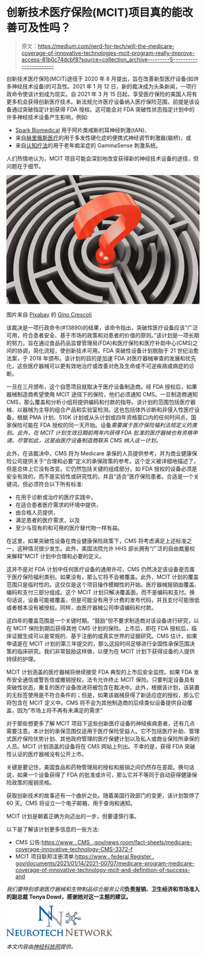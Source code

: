 # 创新技术医疗保险(MCIT)项目真的能改善可及性吗？

> 原文：<https://medium.com/nerd-for-tech/will-the-medicare-coverage-of-innovative-technologies-mcit-program-really-improve-access-81b0c74dcbf8?source=collection_archive---------5----------------------->

创新技术医疗保险(MCIT)途径于 2020 年 8 月提出，旨在改善新型医疗设备(如许多神经技术设备)的可及性。2021 年 1 月 12 日，新的裁决成为头条新闻，一项行政命令使该计划成为现实。自 2021 年 3 月 15 日起，享受医疗保险的美国人将有更多机会获得创新医疗技术。新法规允许医疗设备纳入医疗保险范围，前提是该设备通过突破指定计划获得 FDA 授权。这可能会对 FDA 突破性状态指定计划中的许多神经技术设备产生影响，例如:

*   [Spark Biomedical](https://www.sparkbiomedical.com/news) 用于阿片类戒断的耳神经刺激(tAN)、
*   来自[赫里俄斯医疗](https://heliusmedical.com/index.php/newsroom/news-release/2020/414-eliusedicalechnologiesncnnouncesasranted20200512110500)的用于多发性硬化症的便携式神经调节刺激器(脑桥)，或
*   来自[认知疗法](https://www.cognitotx.com/in-the-media/)的用于老年痴呆症的 GammaSense 刺激系统。

人们热情地认为，MCIT 项目可能会深刻地改变获得新的神经技术设备的途径，但问题在于细节。

![](img/377b6e0d907801d78c0926731654909b.png)

图片来自 [Pixabay](https://pixabay.com/?utm_source=link-attribution&utm_medium=referral&utm_campaign=image&utm_content=2648236) 的 [Gino Crescoli](https://pixabay.com/users/absolutvision-6158753/?utm_source=link-attribution&utm_medium=referral&utm_campaign=image&utm_content=2648236)

该裁决是一项行政命令(#13890)的结果，该命令指出，突破性医疗设备应该“广泛可用，符合患者安全、基于市场的政策和对患者的价值的原则。”该计划是一项长期的努力，旨在通过食品药品监督管理局(FDA)和医疗保险和医疗补助中心(CMS)之间的协调，简化流程，使创新技术可用。FDA 突破性设备计划脱胎于 21 世纪治愈法案，于 2018 年颁布。该计划的目的是加速 FDA 对医疗器械审查的发展和优先化，这些医疗器械可以更有效地治疗或改善对危及生命或不可逆疾病或病症的诊断。

一旦在三月颁布，这个自愿项目就取决于医疗设备制造商。经 FDA 授权后，如果器械制造商希望使用 MCIT 途径下的保险，他们必须通知 CMS。一旦制造商通知 CMS，那么覆盖和分析小组将提供编码和付款的指导。该计划的范围包括医疗器械、以器械为主导的组合产品和实验室检测。这也包括体外诊断和非侵入性医疗设备。根据 PMA 计划、510K 计划或从头计划或四年资格窗口内的任何时间点，国家保险可能在 FDA 授权的同一天开始。设备*需要属于医疗保险福利法规定义的类别。此外，在 MCIT 计划生效日期前两年内获得 FDA 批准的医疗器械也有资格申请。尽管如此，这是由医疗设备制造商联系 CMS 纳入这一计划。*

此外，在该裁决中，CMS 将为 Medicare 承保的人员提供参考，并为商业健康保险公司提供关于“合理和必要”定义的承保政策的参考。这个定义被详细地描述了，但是总体上它没有改变。它仍然包括关键的组成部分，如 FDA 授权的设备必须是安全有效的，而不是实验性或研究性的，并且“适合”医疗保险患者。合适是一个关键词，但必须符合以下所有标准:

*   在用于诊断或治疗的医疗实践中，
*   在适合患者医疗需求的环境中提供，
*   由合格人员提供，
*   满足患者的医疗需求，以及
*   至少与现有的和可用的医疗替代物一样有益。

在这里，如果突破性设备在商业健康保险政策下，CMS 将考虑满足上述标准之一，这种情况很少发生。此外，美国法院允许 HHS 部长拥有“广泛的自由裁量权来解释”MCIT 计划中合理和必要的定义。

这并不是对 FDA 计划中任何医疗设备的通用许可，CMS 仍然决定该设备是否属于医疗保险福利类别。如果没有，那么它将不会被覆盖。此外，MCIT 计划的覆盖范围只是临时性的。这仅仅是这个项目操作模糊性的开始。医疗器械报销由覆盖、编码和支付三部分组成。这个 MCIT 计划只解决覆盖面，而不是编码和支付。换句话说，设备可能被覆盖，但是可能没有用于计费的发布代码，并且支付可能很低或者根本没有被授权。同样，由医疗器械公司申请编码和付款。

这四年的覆盖范围是一个关键时期。“鼓励”但不要求制造商对该设备进行研究，以在 MCIT 保险到期后获得其他 CMS 计划的保险。上市后，即在 FDA 授权后，临床证据生成可以是常规的、基于注册的或真实世界的证据研究。CMS 估计，如果申请是在 MCIT 计划的第三年提交的，那么这段时间足够进行全国性承保范围决策的临床研究。我们非常鼓励这样做，以便为在 MCIT 计划下获得设备的人提供持续的护理。

MCIT 计划涵盖的医疗器械将继续接受 FDA 典型的上市后安全监控。如果 FDA 发布安全通信或警告信或撤销授权，法令允许终止 MCIT 保险。只要判定设备具有突破性状态，重复的医疗设备改进将被包含在裁决中。此外，根据该计划，该装置的无标签使用是不符合条件的；但是，如果该器械获得了新适应症的授权，那么它将包含在 MCIT 定义中。CMS 将不会为其他制造商的后续类似设备提供自动覆盖，因为“市场上将不再有未满足的需求”

对于那些想更多了解 MCIT 项目下这些创新医疗设备的神经疾病患者，还有几点需要注意。本计划的承保范围仅适用于医疗保险受益人。它不包括医疗补助、管理式医疗保险优势计划、其他政府管理的医疗保健计划以及私人或商业保险所承保的人员。MCIT 计划涵盖的设备将在 CMS 网站上列出。不幸的是，获得 FDA 突破性认证的医疗器械没有公开上市。

关键是要记住，美国食品和药物管理局的授权和报销之间仍然存在差距。换句话说，如果一个设备获得了 FDA 的批准或许可，那么它并不等同于自动获得健康保险政策的报销资格。

获取创新技术的故事还有一个曲折之处。随着美国行政部门的变更，该计划暂停了 60 天。CMS 将设立一个电子邮箱，用于查询和通知。

MCIT 计划是朝着正确方向迈出的一步，但要谨慎行事。

以下是了解该计划更多信息的一些方法:

*   CMS 公告:[https://www . CMS . gov/news room/fact-sheets/medicare-coverage-innovative-technology-CMS-3372-f](https://www.cms.gov/newsroom/fact-sheets/medicare-coverage-innovative-technology-cms-3372-f)
*   MCIT 项目联邦注册清单:[https://www . federal Register . gov/documents/2021/01/14/2021-00707/medicare-program-medicare-coverage-of-innovative-technology-mcit-and-definition-of-success-and](https://www.federalregister.gov/documents/2021/01/14/2021-00707/medicare-program-medicare-coverage-of-innovative-technology-mcit-and-definition-of-reasonable-and)

*我们要特别感谢医疗器械和生物制品综合服务公司*[](https://www.mcra.com/)**负责报销、卫生经济和市场准入的副总裁 Tonya Dowd，感谢她对这一主题的建议。**

*![](img/a5c9014118c100283da9af69c1e54071.png)*

*本文内容由[神经科技网](http://neurotechnetwork.org/)提供。*